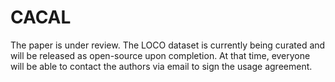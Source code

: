 # CACAL

The paper is under review. The LOCO dataset is currently being curated and will be released as open-source upon completion. At that time, everyone will be able to contact the authors via email to sign the usage agreement.
